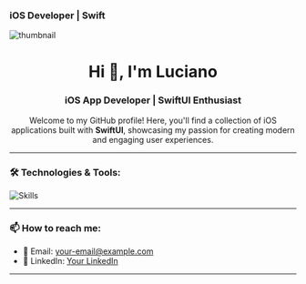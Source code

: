 ### iOS Developer | Swift

![thumbnail](https://github.com/user-attachments/assets/10ae5137-bf7a-418d-bb95-d7bf513402a8)

<h1 align="center">Hi 👋, I'm Luciano</h1>
<h3 align="center">iOS App Developer | SwiftUI Enthusiast</h3>

<p align="center">
  Welcome to my GitHub profile! Here, you'll find a collection of iOS applications built with <b>SwiftUI</b>, showcasing my passion for creating modern and engaging user experiences.
</p>

---

### 🛠️ Technologies & Tools:
<p align="left">
  <img src="https://skillicons.dev/icons?i=swift,html,xcode,figma,firebase,github" alt="Skills" />
</p>

---

### 📫 How to reach me:
- 📧 Email: [your-email@example.com](nicolini.luciano@hotmail.com)
- 💼 LinkedIn: [Your LinkedIn](https://linkedin.com/in/luchonicolini)


---







